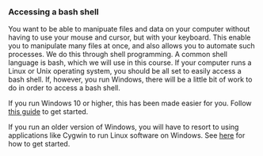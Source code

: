 ### Accessing a bash shell

You want to be able to manipuate files and data on your computer without having to use your mouse and cursor, but with your keyboard.
This enable you to manipulate many files at once, and also allows you to automate such processes.
We do this through shell programming.
A common shell language is bash, which we will use in this course.
If your computer runs a Linux or Unix operating system, you should be all set to easily access a bash shell.
If, however, you run Windows, there will be a little bit of work to do in order to access a bash shell.

If you run Windows 10 or higher, this has been made easier for you.
Follow <a href="https://www.howtogeek.com/249966/how-to-install-and-use-the-linux-bash-shell-on-windows-10/">this guide</a> to get started.

If you run an older version of Windows, you will have to resort to using applications like Cygwin to run Linux software on Windows.
See <a href="https://www.howtogeek.com/howto/41382/how-to-use-linux-commands-in-windows-with-cygwin/">here</a> for how to get started.




